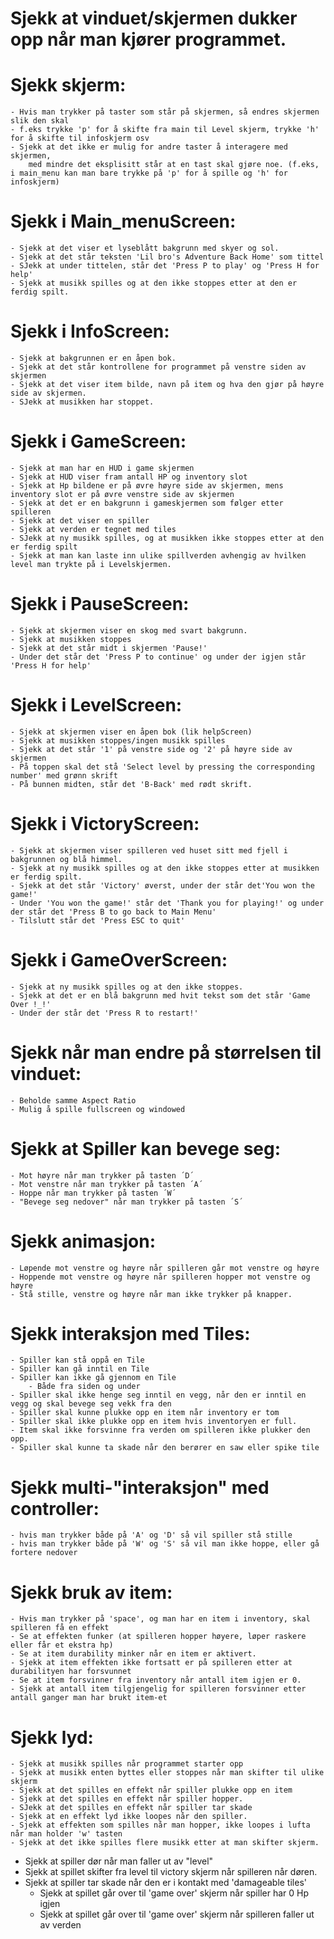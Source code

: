 # Sjekk at vinduet/skjermen dukker opp når man kjører programmet.
# Sjekk skjerm:
    - Hvis man trykker på taster som står på skjermen, så endres skjermen slik den skal
    - f.eks trykke 'p' for å skifte fra main til Level skjerm, trykke 'h' for å skifte til infoskjerm osv
    - Sjekk at det ikke er mulig for andre taster å interagere med skjermen, 
        med mindre det eksplisitt står at en tast skal gjøre noe. (f.eks, i main_menu kan man bare trykke på 'p' for å spille og 'h' for infoskjerm)
    
# Sjekk i Main_menuScreen:
    - Sjekk at det viser et lyseblått bakgrunn med skyer og sol.
    - Sjekk at det står teksten 'Lil bro's Adventure Back Home' som tittel
    - SJekk at under tittelen, står det 'Press P to play' og 'Press H for help'
    - Sjekk at musikk spilles og at den ikke stoppes etter at den er ferdig spilt.
# Sjekk i InfoScreen:
    - Sjekk at bakgrunnen er en åpen bok.
    - Sjekk at det står kontrollene for programmet på venstre siden av skjermen
    - Sjekk at det viser item bilde, navn på item og hva den gjør på høyre side av skjermen.
    - SJekk at musikken har stoppet.
# Sjekk i GameScreen:
    - Sjekk at man har en HUD i game skjermen
    - Sjekk at HUD viser fram antall HP og inventory slot
    - Sjekk at Hp bildene er på øvre høyre side av skjermen, mens inventory slot er på øvre venstre side av skjermen
    - Sjekk at det er en bakgrunn i gameskjermen som følger etter spilleren
    - Sjekk at det viser en spiller
    - Sjekk at verden er tegnet med tiles
    - SJekk at ny musikk spilles, og at musikken ikke stoppes etter at den er ferdig spilt
    - Sjekk at man kan laste inn ulike spillverden avhengig av hvilken level man trykte på i Levelskjermen.
# Sjekk i PauseScreen:
    - Sjekk at skjermen viser en skog med svart bakgrunn.
    - Sjekk at musikken stoppes
    - Sjekk at det står midt i skjermen 'Pause!'
    - Under det står det 'Press P to continue' og under der igjen står 'Press H for help'
# Sjekk i LevelScreen:
    - Sjekk at skjermen viser en åpen bok (lik helpScreen)
    - Sjekk at musikken stoppes/ingen musikk spilles
    - Sjekk at det står '1' på venstre side og '2' på høyre side av skjermen
    - På toppen skal det stå 'Select level by pressing the corresponding number' med grønn skrift
    - På bunnen midten, står det 'B-Back' med rødt skrift.
# Sjekk i VictoryScreen:
    - Sjekk at skjermen viser spilleren ved huset sitt med fjell i bakgrunnen og blå himmel.
    - Sjekk at ny musikk spilles og at den ikke stoppes etter at musikken er ferdig spilt.
    - Sjekk at det står 'Victory' øverst, under der står det'You won the game!'
    - Under 'You won the game!' står det 'Thank you for playing!' og under der står det 'Press B to go back to Main Menu'
    - Tilslutt står det 'Press ESC to quit'
# Sjekk i GameOverScreen:
    - Sjekk at ny musikk spilles og at den ikke stoppes.
    - Sjekk at det er en blå bakgrunn med hvit tekst som det står 'Game Over !_!'
    - Under der står det 'Press R to restart!'
# Sjekk når man endre på størrelsen til vinduet:
    - Beholde samme Aspect Ratio
    - Mulig å spille fullscreen og windowed
# Sjekk at Spiller kan bevege seg:
    - Mot høyre når man trykker på tasten ´D´
    - Mot venstre når man trykker på tasten ´A´
    - Hoppe når man trykker på tasten ´W´
    - "Bevege seg nedover" når man trykker på tasten ´S´
# Sjekk animasjon:
    - Løpende mot venstre og høyre når spilleren går mot venstre og høyre
    - Hoppende mot venstre og høyre når spilleren hopper mot venstre og høyre
    - Stå stille, venstre og høyre når man ikke trykker på knapper.
# Sjekk interaksjon med Tiles:
    - Spiller kan stå oppå en Tile
    - Spiller kan gå inntil en Tile
    - Spiller kan ikke gå gjennom en Tile
        - Både fra siden og under   
    - Spiller skal ikke henge seg inntil en vegg, når den er inntil en vegg og skal bevege seg vekk fra den
    - Spiller skal kunne plukke opp en item når inventory er tom
    - Spiller skal ikke plukke opp en item hvis inventoryen er full.
    - Item skal ikke forsvinne fra verden om spilleren ikke plukker den opp.
    - Spiller skal kunne ta skade når den berører en saw eller spike tile
# Sjekk multi-"interaksjon" med controller:
    - hvis man trykker både på 'A' og 'D' så vil spiller stå stille
    - hvis man trykker både på 'W' og 'S' så vil man ikke hoppe, eller gå fortere nedover
# Sjekk bruk av item:
    - Hvis man trykker på 'space', og man har en item i inventory, skal spilleren få en effekt
    - Se at effekten funker (at spilleren hopper høyere, løper raskere eller får et ekstra hp)
    - Se at item durability minker når en item er aktivert.
    - Sjekk at item effekten ikke fortsatt er på spilleren etter at durabilityen har forsvunnet
    - Se at item forsvinner fra inventory når antall item igjen er 0.
    - Sjekk at antall item tilgjengelig for spilleren forsvinner etter antall ganger man har brukt item-et
# Sjekk lyd:
    - Sjekk at musikk spilles når programmet starter opp
    - Sjekk at musikk enten byttes eller stoppes når man skifter til ulike skjerm
    - Sjekk at det spilles en effekt når spiller plukke opp en item
    - Sjekk at det spilles en effekt når spiller hopper.
    - SJekk at det spilles en effekt når spiller tar skade
    - Sjekk at en effekt lyd ikke loopes når den spiller.
    - Sjekk at effekten som spilles når man hopper, ikke loopes i lufta når man holder 'w' tasten
    - Sjekk at det ikke spilles flere musikk etter at man skifter skjerm.
- Sjekk at spiller dør når man faller ut av "level"
- Sjekk at spillet skifter fra level til victory skjerm når spilleren når døren.
- Sjekk at spiller tar skade når den er i kontakt med 'damageable tiles'
    - Sjekk at spillet går over til 'game over' skjerm når spiller har 0 Hp igjen
    - Sjekk at spillet går over til 'game over' skjerm når spilleren faller ut av verden
